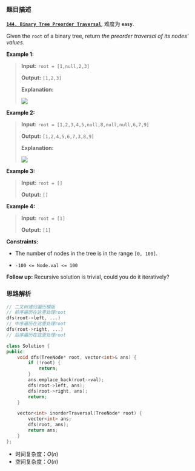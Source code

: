 ### 题目描述

**[`144. Binary Tree Preorder Traversal`](https://leetcode.cn/problems/binary-tree-preorder-traversal/description/)**,  难度为 **`easy`**.

Given the `root` of a binary tree, return _the preorder traversal of its nodes' values_.


**Example 1:**

> **Input:** `root = [1,null,2,3]`
> 
> **Output:** `[1,2,3]`
> 
> **Explanation:**
> 
> ![](https://assets.leetcode.com/uploads/2024/08/29/screenshot-2024-08-29-202743.png)


**Example 2:**

> **Input:** `root = [1,2,3,4,5,null,8,null,null,6,7,9]`
> 
> **Output:** `[1,2,4,5,6,7,3,8,9]`
> 
> **Explanation:**
> 
> ![](https://assets.leetcode.com/uploads/2024/08/29/tree_2.png)


**Example 3:**

> **Input:** `root = []`
> 
> **Output:** `[]`
> 


**Example 4:**

> **Input:** `root = [1]`
> 
> **Output:** `[1]`
> 


**Constraints:**

-   The number of nodes in the tree is in the range `[0, 100]`.

-   `-100 <= Node.val <= 100`



**Follow up:** Recursive solution is trivial, could you do it iteratively?



### 思路解析
```cpp
// 二叉树递归遍历模版
// 前序遍历在这里处理root
dfs(root->left, ...)
// 中序遍历在这里处理root
dfs(root->right, ...)
// 后序遍历在这里处理root
```

```cpp
class Solution {
public:
    void dfs(TreeNode* root, vector<int>& ans) {
        if (!root) {
            return;
        }
        ans.emplace_back(root->val);
        dfs(root->left, ans);
        dfs(root->right, ans);
        return;
    }

    vector<int> inorderTraversal(TreeNode* root) {
        vector<int> ans;
        dfs(root, ans);
        return ans;    
    }
};
```
* 时间复杂度：$O(n)$
* 空间复杂度：$O(n)$